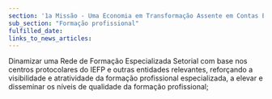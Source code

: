 ```yaml
---
section: '1a Missão - Uma Economia em Transformação Assente em Contas Equilibradas'
sub_section: "Formação profissional"
fulfilled_date:
links_to_news_articles:
---
```


Dinamizar uma Rede de Formação Especializada Setorial com base nos centros protocolares do IEFP e outras entidades relevantes, reforçando a visibilidade e atratividade da formação profissional especializada, a elevar e disseminar os níveis de qualidade da formação profissional;